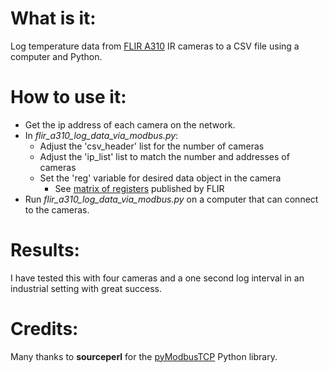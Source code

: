 
 # What is it:
 
 Log temperature data from [FLIR A310](https://www.flir.com/products/a310/) IR cameras to a CSV file using a computer and Python.
 
 
 # How to use it:
 * Get the ip address of each camera on the network.
 * In *flir_a310_log_data_via_modbus.py*:
 	* Adjust the 'csv_header' list for the number of cameras
 	* Adjust the 'ip_list' list to match the number and addresses of cameras
 	* Set the 'reg' variable for desired data object in the camera
		* See [matrix of registers](Convert_EthernetIP_to_Modbus_TCP.pdf) published by FLIR
* Run *flir_a310_log_data_via_modbus.py* on a computer that can connect to the cameras.

# Results:
I have tested this with four cameras and a one second log interval in an industrial setting with great success.

# Credits:
Many thanks to **sourceperl** for the [pyModbusTCP](https://github.com/sourceperl/pyModbusTCP) Python library.
